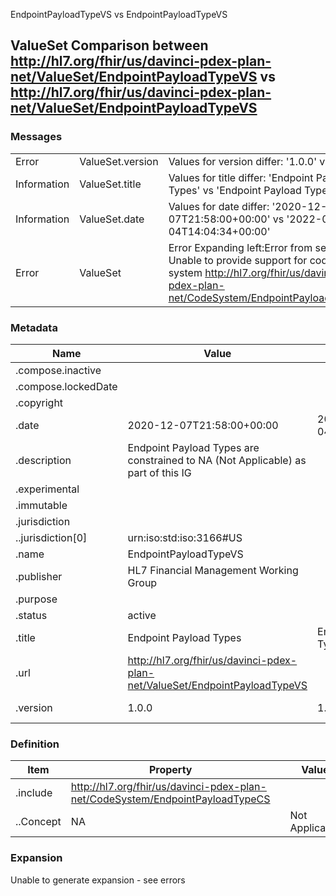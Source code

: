 ﻿

EndpointPayloadTypeVS vs EndpointPayloadTypeVS

## ValueSet Comparison between http://hl7.org/fhir/us/davinci-pdex-plan-net/ValueSet/EndpointPayloadTypeVS vs http://hl7.org/fhir/us/davinci-pdex-plan-net/ValueSet/EndpointPayloadTypeVS

### Messages

|  |  |  |
| --- | --- | --- |
| Error | ValueSet.version | Values for version differ: '1.0.0' vs '1.1.0' |
| Information | ValueSet.title | Values for title differ: 'Endpoint Payload Types' vs 'Endpoint Payload Types VS' |
| Information | ValueSet.date | Values for date differ: '2020-12-07T21:58:00+00:00' vs '2022-04-04T14:04:34+00:00' |
| Error | ValueSet | Error Expanding left:Error from server: Unable to provide support for code system http://hl7.org/fhir/us/davinci-pdex-plan-net/CodeSystem/EndpointPayloadTypeCS |

### Metadata

| Name | Value | | Comments |
| --- | --- | --- | --- |
| .compose.inactive |  | |  |
| .compose.lockedDate |  | |  |
| .copyright |  | |  |
| .date | 2020-12-07T21:58:00+00:00 | 2022-04-04T14:04:34+00:00 | * Values Differ |
| .description | Endpoint Payload Types are constrained to NA (Not Applicable) as part of this IG | |  |
| .experimental |  | |  |
| .immutable |  | |  |
| .jurisdiction |  | |  |
| ..jurisdiction[0] | urn:iso:std:iso:3166#US | |  |
| .name | EndpointPayloadTypeVS | |  |
| .publisher | HL7 Financial Management Working Group | |  |
| .purpose |  | |  |
| .status | active | |  |
| .title | Endpoint Payload Types | Endpoint Payload Types VS | * Values Differ |
| .url | http://hl7.org/fhir/us/davinci-pdex-plan-net/ValueSet/EndpointPayloadTypeVS | |  |
| .version | 1.0.0 | 1.1.0 | * Values Differ |

### Definition

| Item | Property | | Value | | Comments |
| --- | --- | --- | --- | --- | --- |
| .include | http://hl7.org/fhir/us/davinci-pdex-plan-net/CodeSystem/EndpointPayloadTypeCS | |  | |  |
| ..Concept | NA | | Not Applicable | |  |

### Expansion

Unable to generate expansion - see errors